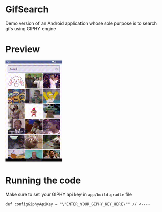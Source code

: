 # GifSearch
Demo version of an Android application whose sole purpose is to search gifs using GIPHY engine

# Preview
![](https://github.com/xzhorikx/GifSearch/blob/main/gif-loader.gif)

# Running the code
Make sure to set your GIPHY api key in `app/build.gradle` file
```
def configGiphyApiKey = "\"ENTER_YOUR_GIPHY_KEY_HERE\"" // <----
```

